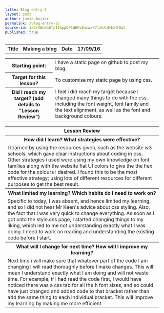 ```yaml
---
title: Blog entry 2
layout: post
author: jamie.bozier
permalink: /blog-entry-2/
source-id: 1aCrVWnXa0fpIIhppQP1dHRvBncwxF7tzhXdE4cHtOaI
published: true
---
```

<table>
  <tr>
    <th>Title</th>
    <th>Making a blog</th>
    <th>Date</th>
    <th>17/09/16</th>
  </tr>
</table>


<table>
  <tr>
    <th>Starting point:</th>
    <td>I have a static page on github to post my blog</td>
  </tr>
  <tr>
    <th>Target for this lesson?</th>
    <td>To customise my static page by using css.</td>
  </tr>
  <tr>
    <th>Did I reach my target? 
(add details to "Lesson Review")</th>
    <td> I feel i did reach my target because I changed many things to do with the css, including the font weight, font family and the text alignment, as well as the font and background colours.</td>
  </tr>
</table>


<table>
  <tr>
    <th>Lesson Review</th>
  </tr>
  <tr>
    <th>How did I learn? What strategies were effective? </th>
  </tr>
  <tr>
    <td>I learned by using the resources given, such as the website w3 schools, which gave clear instructions about coding in css. Other strategies i used were using my own knowledge on font families along with the website flat UI colors to give the the hex code for the colours i desired. I found this to be the most effective strategy; using lots of different resources for different purposes to get the best result.</td>
  </tr>
  <tr>
    <th>What limited my learning? Which habits do I need to work on? </th>
  </tr>
  <tr>
    <td>Specific to today, I was absent, and hence limited my learning, and so I did not hear Mr Keen's advice about css styling. Also, the fact that I was very quick to change everything. As soon as I got onto the style.css page,  I started changing things to my liking, which led to me not understanding exactly what I was doing. I need to work on reading and understanding the existing code before I start.</td>
  </tr>
  <tr>
    <th>What will I change for next time? How will I improve my learning?</th>
  </tr>
  <tr>
    <td>Next time i will make sure that whatever part of the code I am changing I will read thoroughly before I make changes. This will mean I understand exactly what I am doing and will not waste time. For example, if I had read the code first, I would have noticed there was a css tab for all the h font sizes, and so could have just changed and added code to that bracket rather than add the same thing to each individual bracket. This will improve my learning by making me more efficient.</td>
  </tr>
</table>


